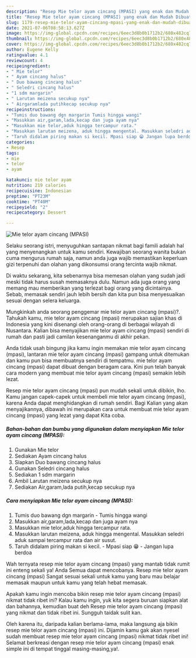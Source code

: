 ```yaml
---
description: "Resep Mie telor ayam cincang (MPASI) yang enak dan Mudah Dibuat"
title: "Resep Mie telor ayam cincang (MPASI) yang enak dan Mudah Dibuat"
slug: 1179-resep-mie-telor-ayam-cincang-mpasi-yang-enak-dan-mudah-dibuat
date: 2021-07-06T08:58:13.627Z
image: https://img-global.cpcdn.com/recipes/6eec3d8b0b1712b2/680x482cq70/mie-telor-ayam-cincang-mpasi-foto-resep-utama.jpg
thumbnail: https://img-global.cpcdn.com/recipes/6eec3d8b0b1712b2/680x482cq70/mie-telor-ayam-cincang-mpasi-foto-resep-utama.jpg
cover: https://img-global.cpcdn.com/recipes/6eec3d8b0b1712b2/680x482cq70/mie-telor-ayam-cincang-mpasi-foto-resep-utama.jpg
author: Eugene Kelly
ratingvalue: 4.1
reviewcount: 4
recipeingredient:
- " Mie telor"
- " Ayam cincang halus"
- " Duo bawang cincang halus"
- " Seledri cincang halus"
- "1 sdm margarin"
- " Larutan meizena secukup nya"
- " Airgaramlada putihkecap secukup nya"
recipeinstructions:
- "Tumis duo bawang dgn margarin Tumis hingga wangi"
- "Masukkan air,garam,lada,kecap dan juga ayam nya"
- "Masukkan mie telor,aduk hingga tercampur rata."
- "Masukkan larutan meizena, aduk hingga mengental. Masukkan seledri aduk sampai tercampur rata dan air susut."
- "Taruh didalam piring makan si kecil. Mpasi siap 😁 Jangan lupa berdoa"
categories:
- Resep
tags:
- mie
- telor
- ayam

katakunci: mie telor ayam 
nutrition: 219 calories
recipecuisine: Indonesian
preptime: "PT23M"
cooktime: "PT40M"
recipeyield: "2"
recipecategory: Dessert

---
```



![Mie telor ayam cincang (MPASI)](https://img-global.cpcdn.com/recipes/6eec3d8b0b1712b2/680x482cq70/mie-telor-ayam-cincang-mpasi-foto-resep-utama.jpg)

Selaku seorang istri, menyuguhkan santapan nikmat bagi famili adalah hal yang menyenangkan untuk kamu sendiri. Kewajiban seorang  wanita bukan cuma mengurus rumah saja, namun anda juga wajib memastikan keperluan gizi terpenuhi dan olahan yang dikonsumsi orang tercinta wajib nikmat.

Di waktu  sekarang, kita sebenarnya bisa memesan olahan yang sudah jadi meski tidak harus susah memasaknya dulu. Namun ada juga orang yang memang mau memberikan yang terlezat bagi orang yang dicintainya. Sebab, memasak sendiri jauh lebih bersih dan kita pun bisa menyesuaikan sesuai dengan selera keluarga. 



Mungkinkah anda seorang penggemar mie telor ayam cincang (mpasi)?. Tahukah kamu, mie telor ayam cincang (mpasi) merupakan sajian khas di Indonesia yang kini disenangi oleh orang-orang di berbagai wilayah di Nusantara. Kalian bisa menyajikan mie telor ayam cincang (mpasi) sendiri di rumah dan pasti jadi camilan kesenanganmu di akhir pekan.

Anda tidak usah bingung jika kamu ingin memakan mie telor ayam cincang (mpasi), lantaran mie telor ayam cincang (mpasi) gampang untuk ditemukan dan kamu pun bisa membuatnya sendiri di tempatmu. mie telor ayam cincang (mpasi) dapat dibuat dengan beragam cara. Kini pun telah banyak cara modern yang membuat mie telor ayam cincang (mpasi) semakin lebih lezat.

Resep mie telor ayam cincang (mpasi) pun mudah sekali untuk dibikin, lho. Kamu jangan capek-capek untuk membeli mie telor ayam cincang (mpasi), karena Anda dapat menghidangkan di rumah sendiri. Bagi Kalian yang akan menyajikannya, dibawah ini merupakan cara untuk membuat mie telor ayam cincang (mpasi) yang lezat yang dapat Kita coba.

<!--inarticleads1-->

##### Bahan-bahan dan bumbu yang digunakan dalam menyiapkan Mie telor ayam cincang (MPASI):

1. Gunakan  Mie telor
1. Sediakan  Ayam cincang halus
1. Siapkan  Duo bawang cincang halus
1. Gunakan  Seledri cincang halus
1. Sediakan 1 sdm margarin
1. Ambil  Larutan meizena secukup nya
1. Sediakan  Air,garam,lada putih,kecap secukup nya




<!--inarticleads2-->

##### Cara menyiapkan Mie telor ayam cincang (MPASI):

1. Tumis duo bawang dgn margarin - Tumis hingga wangi
1. Masukkan air,garam,lada,kecap dan juga ayam nya
1. Masukkan mie telor,aduk hingga tercampur rata.
1. Masukkan larutan meizena, aduk hingga mengental. Masukkan seledri aduk sampai tercampur rata dan air susut.
1. Taruh didalam piring makan si kecil. - Mpasi siap 😁 - Jangan lupa berdoa




Wah ternyata resep mie telor ayam cincang (mpasi) yang mantab tidak rumit ini enteng sekali ya! Anda Semua dapat mencobanya. Resep mie telor ayam cincang (mpasi) Sangat sesuai sekali untuk kamu yang baru mau belajar memasak maupun untuk kamu yang telah hebat memasak.

Apakah kamu ingin mencoba bikin resep mie telor ayam cincang (mpasi) nikmat tidak ribet ini? Kalau kamu ingin, yuk kita segera buruan siapkan alat dan bahannya, kemudian buat deh Resep mie telor ayam cincang (mpasi) yang nikmat dan tidak ribet ini. Sungguh taidak sulit kan. 

Oleh karena itu, daripada kalian berlama-lama, maka langsung aja bikin resep mie telor ayam cincang (mpasi) ini. Dijamin kamu gak akan nyesel sudah membuat resep mie telor ayam cincang (mpasi) nikmat tidak ribet ini! Selamat berkreasi dengan resep mie telor ayam cincang (mpasi) enak simple ini di tempat tinggal masing-masing,ya!.

